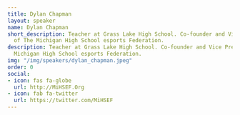 ```yaml
---
title: Dylan Chapman
layout: speaker
name: Dylan Chapman
short_description: Teacher at Grass Lake High School. Co-founder and Vice President
  of The Michigan High School esports Federation.
description: Teacher at Grass Lake High School. Co-founder and Vice President of The
  Michigan High School esports Federation.
img: "/img/speakers/dylan_chapman.jpeg"
order: 0
social:
- icon: fas fa-globe
  url: http://MiHSEF.Org
- icon: fab fa-twitter
  url: https://twitter.com/MiHSEF
---
```



